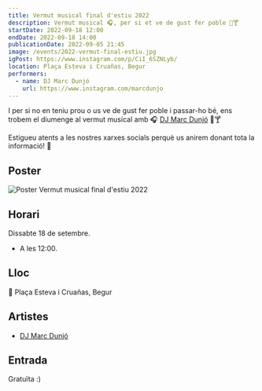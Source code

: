 ```yaml
---
title: Vermut musical final d'estiu 2022
description: Vermut musical 🎧, per si et ve de gust fer poble 🍻🍸
startDate: 2022-09-18 12:00
endDate: 2022-09-18 14:00
publicationDate: 2022-09-05 21:45
image: /events/2022-vermut-final-estiu.jpg
igPost: https://www.instagram.com/p/CiI_6SZNLyb/
location: Plaça Esteva i Cruañas, Begur
performers:
  - name: DJ Marc Dunjó
    url: https://www.instagram.com/marcdunjo
---
```


I per si no en teniu prou o us ve de gust fer poble i passar-ho bé, ens trobem el diumenge al vermut musical amb 🎧 [DJ Marc Dunjó](https://www.instagram.com/marcdunjo) 🍻🍸

Estigueu atents a les nostres xarxes socials perquè us anirem donant tota la informació! 🤗

## Poster

![Poster Vermut musical final d'estiu 2022](/events/2022-vermut-final-estiu.jpg)

## Horari

Dissabte 18 de setembre.

- A les 12:00.

## Lloc

📍 Plaça Esteva i Cruañas, Begur

## Artistes

- [DJ Marc Dunjó](https://www.instagram.com/marcdunjo)

## Entrada

Gratuïta :)
